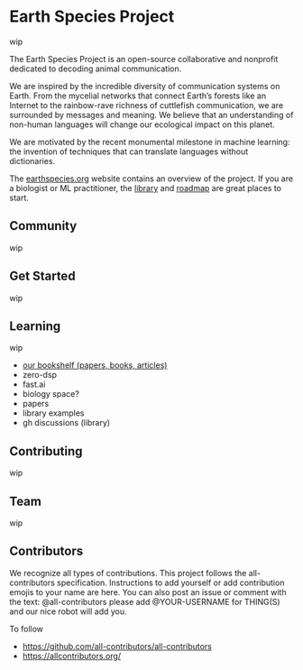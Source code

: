 # Earth Species Project

wip

The Earth Species Project is an open-source collaborative and nonprofit dedicated to decoding animal communication.

We are inspired by the incredible diversity of communication systems on Earth. From the mycelial networks that connect Earth’s forests like an Internet to the rainbow-rave richness of cuttlefish communication, we are surrounded by messages and meaning. We believe that an understanding of non-human languages will change our ecological impact on this planet.

We are motivated by the recent monumental milestone in machine learning: the invention of techniques that can translate languages without dictionaries.

The [earthspecies.org](https://earthspecies.org) website contains an overview of the project. If you are a biologist or ML practitioner, the [library](https://github.com/earthspecies/library) and [roadmap](/roadmap) are great places to start.

## Community

wip

## Get Started

wip

## Learning

wip 

- [our bookshelf (papers, books, articles)](/bookshelf)
- zero-dsp
- fast.ai
- biology space?
- papers
- library examples
- gh discussions (library)

## Contributing

wip

## Team

wip

## Contributors

We recognize all types of contributions. This project follows the all-contributors specification. Instructions to add yourself or add contribution emojis to your name are here. You can also post an issue or comment with the text: @all-contributors please add @YOUR-USERNAME for THING(S) and our nice robot will add you.

To follow

- https://github.com/all-contributors/all-contributors
- https://allcontributors.org/
